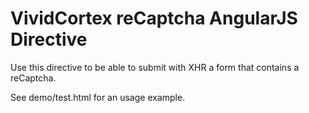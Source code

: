 VividCortex reCaptcha AngularJS Directive
=========================================

Use this directive to be able to submit with XHR a form that contains a reCaptcha.

See demo/test.html for an usage example.
